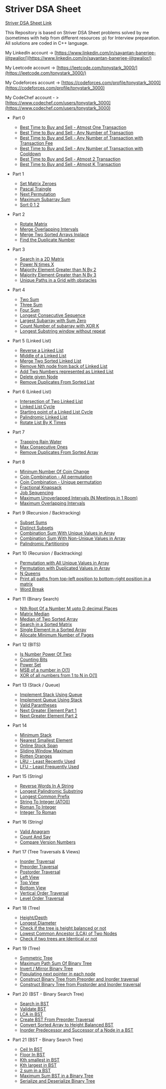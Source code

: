 # Striver DSA Sheet

[Striver DSA Sheet Link](https://takeuforward.org/interviews/strivers-sde-sheet-top-coding-interview-problems/)

This Repository is based on Striver DSA Sheet problems solved by me (sometimes with help from different resources :p) for Interview preparation. 
All solutions are coded in C++ language.

My LinkedIn account -> [https://www.linkedin.com/in/sayantan-banerjee-iiitgwalior/](https://www.linkedin.com/in/sayantan-banerjee-iiitgwalior/)

My Leetcode account -> [https://leetcode.com/tonystark_3000/](https://leetcode.com/tonystark_3000/)

My Codeforces account -> [https://codeforces.com/profile/tonystark_3000](https://codeforces.com/profile/tonystark_3000)

My CodeChef account - > [https://www.codechef.com/users/tonystark_3000](https://www.codechef.com/users/tonystark_3000)


* Part 0
    * [Best Time to Buy and Sell - Atmost One Transaction](https://github.com/SayantanBanerjee16/Striver-DSA-Sheet/blob/main/Part%200/Best%20Time%20to%20Buy%20and%20Sell%20-%20One%20Transaction.cpp)
    * [Best Time to Buy and Sell - Any Number of Transaction](https://github.com/SayantanBanerjee16/Striver-DSA-Sheet/blob/main/Part%200/Best%20Time%20to%20Buy%20and%20Sell%20-%20Any%20Amt%20of%20Transaction.cpp)
    * [Best Time to Buy and Sell - Any Number of Transaction with Transaction Fee](https://github.com/SayantanBanerjee16/Striver-DSA-Sheet/blob/main/Part%200/Best%20Time%20to%20buy%20and%20Sell%20-%20Any%20Amt%20of%20Transaction%20-%20With%20Transaction%20Fee.cpp)
    * [Best Time to Buy and Sell - Any Number of Transaction with Cooldown](https://github.com/SayantanBanerjee16/Striver-DSA-Sheet/blob/main/Part%200/Best%20Time%20to%20Buy%20and%20Sell%20-%20Any%20Amt%20of%20Transaction%20-%20With%20Cooldown.cpp)
    * [Best Time to Buy and Sell - Atmost 2 Transaction](https://github.com/SayantanBanerjee16/Striver-DSA-Sheet/blob/main/Part%200/Best%20Time%20To%20Buy%20and%20Sell%20-%20Two%20Transaction%20atmost.cpp)
    * [Best Time to Buy and Sell - Atmost K Transaction](https://github.com/SayantanBanerjee16/Striver-DSA-Sheet/blob/main/Part%200/Best%20Time%20To%20Buy%20and%20Sell%20-%20K%20Transaction%20atmost.cpp)

* Part 1
    * [Set Matrix Zeroes](https://github.com/SayantanBanerjee16/Striver-DSA-Sheet/blob/main/Part%201/Set%20Matrix%20Zeroes.cpp)
    * [Pascal Traingle](https://github.com/SayantanBanerjee16/Striver-DSA-Sheet/blob/main/Part%201/Pascal%20Traingle.cpp)
    * [Next Permutation](https://github.com/SayantanBanerjee16/Striver-DSA-Sheet/blob/main/Part%201/Next%20Permutation.cpp)
    * [Maximum Subarray Sum](https://github.com/SayantanBanerjee16/Striver-DSA-Sheet/blob/main/Part%201/Maximum%20Subarray%20Sum.cpp)
    * [Sort 0 1 2](https://github.com/SayantanBanerjee16/Striver-DSA-Sheet/blob/main/Part%201/Sort%200%201%202.cpp)

* Part 2
    * [Rotate Matrix](https://github.com/SayantanBanerjee16/Striver-DSA-Sheet/blob/main/Part%202/Rotate%20Matrix.cpp)
    * [Merge Overlapping Intervals](https://github.com/SayantanBanerjee16/Striver-DSA-Sheet/blob/main/Part%202/Merge%20Intervals.cpp)
    * [Merge Two Sorted Arrays Inplace](https://github.com/SayantanBanerjee16/Striver-DSA-Sheet/blob/main/Part%202/Merge%20Sorted%20Array.cpp)
    * [Find the Duplicate Number](https://github.com/SayantanBanerjee16/Striver-DSA-Sheet/blob/main/Part%202/Find%20The%20Duplicate%20Number.cpp)

* Part 3
    * [Search in a 2D Matrix](https://github.com/SayantanBanerjee16/Striver-DSA-Sheet/blob/main/Part%203/Search%20a%202D%20matrix.cpp)
    * [Power N times X](https://github.com/SayantanBanerjee16/Striver-DSA-Sheet/blob/main/Part%203/Power%20N%20times%20X.cpp)
    * [Majority Element Greater than N By 2](https://github.com/SayantanBanerjee16/Striver-DSA-Sheet/blob/main/Part%203/Majority%20Element%20Greater%20than%20N%20by%202.cpp)
    * [Majority Element Greater than N By 3](https://github.com/SayantanBanerjee16/Striver-DSA-Sheet/blob/main/Part%203/Majority%20Element%20Greater%20than%20N%20by%203.cpp)
    * [Unique Paths in a Grid with obstacles](https://github.com/SayantanBanerjee16/Striver-DSA-Sheet/blob/main/Part%203/Unique%20Paths.cpp)

* Part 4
    * [Two Sum](https://github.com/SayantanBanerjee16/Striver-DSA-Sheet/blob/main/Part%204/Two%20Sum.cpp)
    * [Three Sum](https://github.com/SayantanBanerjee16/Striver-DSA-Sheet/blob/main/Part%204/Three%20Sum.cpp)
    * [Four Sum](https://github.com/SayantanBanerjee16/Striver-DSA-Sheet/blob/main/Part%204/Four%20Sum.cpp)
    * [Longest Consecutive Sequence](https://github.com/SayantanBanerjee16/Striver-DSA-Sheet/blob/main/Part%204/Longest%20Consecutive%20Sequence.cpp)
    * [Largest Subarray with Sum Zero](https://github.com/SayantanBanerjee16/Striver-DSA-Sheet/blob/main/Part%204/Largest%20Subarray%20with%20sum%20zero.cpp)
    * [Count Number of subarray with XOR K](https://github.com/SayantanBanerjee16/Striver-DSA-Sheet/blob/main/Part%204/Subarray%20With%20Given%20XOR.cpp)
    * [Longest Substring window without repeat](https://github.com/SayantanBanerjee16/Striver-DSA-Sheet/blob/main/Part%204/Longest%20Substring%20Without%20Repeating%20Characters.cpp)

* Part 5 (Linked List)
    * [Reverse a Linked List](https://github.com/SayantanBanerjee16/Striver-DSA-Sheet/blob/main/Part%205/Reverse%20a%20Linked%20List.cpp)
    * [Middle of a Linked List](https://github.com/SayantanBanerjee16/Striver-DSA-Sheet/blob/main/Part%205/Middle%20of%20Linked%20List.cpp)
    * [Merge Two Sorted Linked List](https://github.com/SayantanBanerjee16/Striver-DSA-Sheet/blob/main/Part%205/Merge%20Two%20Sorted%20Linked%20List.cpp)
    * [Remove Nth node from back of Linked List](https://github.com/SayantanBanerjee16/Striver-DSA-Sheet/blob/main/Part%205/Remove%20Nth%20node%20from%20end%20of%20Linked%20List.cpp)
    * [Add Two Numbers represented as Linked List](https://github.com/SayantanBanerjee16/Striver-DSA-Sheet/blob/main/Part%205/Add%20Two%20Numbers%20Represented%20as%20Linked%20List.cpp)
    * [Delete given Node](https://github.com/SayantanBanerjee16/Striver-DSA-Sheet/blob/main/Part%205/Delete%20Given%20Node%20in%20a%20Linked%20List.cpp)
    * [Remove Duplicates From Sorted List](https://github.com/SayantanBanerjee16/Striver-DSA-Sheet/blob/main/Part%205/Remove%20Duplicates%20From%20Sorted%20List.cpp)

* Part 6 (Linked List)
    * [Intersection of Two Linked List](https://github.com/SayantanBanerjee16/Striver-DSA-Sheet/blob/main/Part%206/Intersection%20of%20Two%20Linked%20List.cpp)
    * [Linked List Cycle](https://github.com/SayantanBanerjee16/Striver-DSA-Sheet/blob/main/Part%206/Linked%20List%20Cycle.cpp)
    * [Starting point of a Linked List Cycle](https://github.com/SayantanBanerjee16/Striver-DSA-Sheet/blob/main/Part%206/Starting%20Point%20of%20Linked%20List%20Cycle.cpp)
    * [Palindromic Linked List](https://github.com/SayantanBanerjee16/Striver-DSA-Sheet/blob/main/Part%206/Palindromic%20Linked%20List.cpp)
    * [Rotate List By K Times](https://github.com/SayantanBanerjee16/Striver-DSA-Sheet/blob/main/Part%206/Rotate%20List%20By%20K%20Times.cpp)

* Part 7
    * [Trapping Rain Water](https://github.com/SayantanBanerjee16/Striver-DSA-Sheet/blob/main/Part%207/Trapping%20Rain%20Water.cpp)
    * [Max Consecutive Ones](https://github.com/SayantanBanerjee16/Striver-DSA-Sheet/blob/main/Part%207/Max%20Consecutive%20One.cpp)
    * [Remove Duplicates From Sorted Array](https://github.com/SayantanBanerjee16/Striver-DSA-Sheet/blob/main/Part%207/Remove%20Duplicates%20From%20Sorted%20Array.cpp)

* Part 8
    * [Mininum Number Of Coin Change](https://github.com/SayantanBanerjee16/Striver-DSA-Sheet/blob/main/Part%208/Minimum%20Number%20Of%20Coins%20Change.cpp)
    * [Coin Combination - All permutation](https://github.com/SayantanBanerjee16/Striver-DSA-Sheet/blob/main/Part%208/Coin%20Combination%20-%20All%20permutation.cpp)
    * [Coin Combination - Unique permutation](https://github.com/SayantanBanerjee16/Striver-DSA-Sheet/blob/main/Part%208/Coin%20Combination%20-%20Unique%20permuation.cpp)
    * [Fractional Knapsack](https://github.com/SayantanBanerjee16/Striver-DSA-Sheet/blob/main/Part%208/Fractional%20Knapsack.cpp)
    * [Job Sequencing](https://github.com/SayantanBanerjee16/Striver-DSA-Sheet/blob/main/Part%208/Job%20Sequencing.cpp)
    * [Maximum Unoverlapped Intervals (N Meetings in 1 Room)](https://github.com/SayantanBanerjee16/Striver-DSA-Sheet/blob/main/Part%208/N%20meetings%20in%20one%20room.cpp)
    * [Maximum Overlapping Intervals](https://github.com/SayantanBanerjee16/Striver-DSA-Sheet/blob/main/Part%208/Maximum%20Overlapping%20Intervals.cpp)

* Part 9 (Recursion / Backtracking)
    * [Subset Sums](https://github.com/SayantanBanerjee16/Striver-DSA-Sheet/blob/main/Part%209/Subset%20Sums.cpp)
    * [Distinct Subsets](https://github.com/SayantanBanerjee16/Striver-DSA-Sheet/blob/main/Part%209/Distinct%20Subsets.cpp)
    * [Combination Sum With Unique Values in Array](https://github.com/SayantanBanerjee16/Striver-DSA-Sheet/blob/main/Part%209/Combination%20Sum%20with%20Unique%20Values%20in%20Array.cpp)
    * [Combination Sum With Non-Unique Values in Array](https://github.com/SayantanBanerjee16/Striver-DSA-Sheet/blob/main/Part%209/Combination%20Sum%20With%20Non-Unique%20Values%20in%20Array.cpp)
    * [Palindromic Partitioning](https://github.com/SayantanBanerjee16/Striver-DSA-Sheet/blob/main/Part%209/Palindromic%20Partitioning.cpp)

* Part 10 (Recursion / Backtracking)
    * [Permutation with All Unique Values in Array](https://github.com/SayantanBanerjee16/Striver-DSA-Sheet/blob/main/Part%2010/Permutations%20with%20All%20Unique%20values.cpp)
    * [Permutation with Duplicated Values in Array](https://github.com/SayantanBanerjee16/Striver-DSA-Sheet/blob/main/Part%2010/Permutations%20with%20Duplicated%20values.cpp)
    * [N Queens](https://github.com/SayantanBanerjee16/Striver-DSA-Sheet/blob/main/Part%2010/N%20Queens.cpp)
    * [Print all paths from top-left position to bottom-right position in a matrix](https://github.com/SayantanBanerjee16/Striver-DSA-Sheet/blob/main/Part%2010/Print%20all%20paths%20from%20topleft%20cell%20to%20bottomdown%20cell%20in%20a%20matrix.cpp)
    * [Word Break](https://github.com/SayantanBanerjee16/Striver-DSA-Sheet/blob/main/Part%2010/Word%20Break.cpp)

* Part 11 (Binary Search)
    * [Nth Root Of a Number M upto D decimal Places](https://github.com/SayantanBanerjee16/Striver-DSA-Sheet/blob/main/Part%2011/Nth%20root%20of%20a%20number%20M%20upto%20D%20decimal%20places.cpp)
    * [Matrix Median](https://github.com/SayantanBanerjee16/Striver-DSA-Sheet/blob/main/Part%2011/Matrix%20Median.cpp)
    * [Median of Two Sorted Array](https://github.com/SayantanBanerjee16/Striver-DSA-Sheet/blob/main/Part%2011/Median%20of%20a%202%20Sorted%20Arrays.cpp)
    * [Search in a Sorted Matrix](https://github.com/SayantanBanerjee16/Striver-DSA-Sheet/blob/main/Part%2011/Search%20in%20a%20Sorted%20Matrix.cpp)
    * [Single Element in a Sorted Array](https://github.com/SayantanBanerjee16/Striver-DSA-Sheet/blob/main/Part%2011/Single%20Element%20In%20A%20Sorted%20Array.cpp)
    * [Allocate Minimum Number of Pages](https://github.com/SayantanBanerjee16/Striver-DSA-Sheet/blob/main/Part%2011/Allocate%20Minimum%20Number%20Of%20Pages.cpp)

* Part 12 (BITS)
    * [Is Number Power Of Two](https://github.com/SayantanBanerjee16/Striver-DSA-Sheet/blob/main/Part%2012/Is%20Power%20Of%20Two.cpp)
    * [Counting Bits](https://github.com/SayantanBanerjee16/Striver-DSA-Sheet/blob/main/Part%2012/Counting%20Bits.cpp)
    * [Power Set](https://github.com/SayantanBanerjee16/Striver-DSA-Sheet/blob/main/Part%2012/Power%20Set.cpp)
    * [MSB of a number in O(1)](https://github.com/SayantanBanerjee16/Striver-DSA-Sheet/blob/main/Part%2012/MSB%20in%20O(1).cpp)
    * [XOR of all numbers from 1 to N in O(1)](https://github.com/SayantanBanerjee16/Striver-DSA-Sheet/blob/main/Part%2012/XOR%20of%20all%20numbers%20from%201%20to%20N%20in%20O(1).cpp)

* Part 13 (Stack / Queue)
    * [Implement Stack Using Queue](https://github.com/SayantanBanerjee16/Striver-DSA-Sheet/blob/main/Part%2013/Implement%20Stack%20Using%20Queue.cpp)
    * [Implement Queue Using Stack](https://github.com/SayantanBanerjee16/Striver-DSA-Sheet/blob/main/Part%2013/Implement%20Queue%20Using%20Stack.cpp)
    * [Valid Parantheses](https://github.com/SayantanBanerjee16/Striver-DSA-Sheet/blob/main/Part%2013/Valid%20Parantheses.cpp)
    * [Next Greater Element Part 1](https://github.com/SayantanBanerjee16/Striver-DSA-Sheet/blob/main/Part%2013/Next%20Greater%20Element%20Part%201.cpp)
    * [Next Greater Element Part 2](https://github.com/SayantanBanerjee16/Striver-DSA-Sheet/blob/main/Part%2013/Next%20Greater%20Element%20Part%202.cpp)

* Part 14
    * [Minimum Stack](https://github.com/SayantanBanerjee16/Striver-DSA-Sheet/blob/main/Part%2014/Min%20Stack.cpp)
    * [Nearest Smallest Element](https://github.com/SayantanBanerjee16/Striver-DSA-Sheet/blob/main/Part%2014/Nearest%20Smaller%20Element.cpp)
    * [Online Stock Span](https://github.com/SayantanBanerjee16/Striver-DSA-Sheet/blob/main/Part%2014/Online%20Stock%20Span.cpp)
    * [Sliding Window Maximum](https://github.com/SayantanBanerjee16/Striver-DSA-Sheet/blob/main/Part%2014/Sliding%20Window%20Maximum.cpp)
    * [Rotten Oranges](https://github.com/SayantanBanerjee16/Striver-DSA-Sheet/blob/main/Part%2014/Rotting%20Oranges.cpp)
    * [LRU - Least Recently Used](https://github.com/SayantanBanerjee16/Striver-DSA-Sheet/blob/main/Part%2014/Least%20Recently%20Used%20(LRU).cpp)
    * [LFU - Least Frequently Used](https://github.com/SayantanBanerjee16/Striver-DSA-Sheet/blob/main/Part%2014/Least%20Frequently%20Used%20(LFU).cpp)

* Part 15 (String)
    * [Reverse Words In A String](https://github.com/SayantanBanerjee16/Striver-DSA-Sheet/blob/main/Part%2015/Reverse%20Words%20In%20A%20String.cpp)
    * [Longest Palindromic Substring](https://github.com/SayantanBanerjee16/Striver-DSA-Sheet/blob/main/Part%2015/Longest%20Palindromic%20Substring.cpp)
    * [Longest Common Prefix](https://github.com/SayantanBanerjee16/Striver-DSA-Sheet/blob/main/Part%2015/Longest%20Common%20Prefix.cpp)
    * [String To Integer (ATOI))](https://github.com/SayantanBanerjee16/Striver-DSA-Sheet/blob/main/Part%2015/String%20To%20Integer.cpp)
    * [Roman To Integer](https://github.com/SayantanBanerjee16/Striver-DSA-Sheet/blob/main/Part%2015/Roman%20To%20Integer.cpp)
    * [Integer To Roman](https://github.com/SayantanBanerjee16/Striver-DSA-Sheet/blob/main/Part%2015/Integer%20To%20Roman.cpp)

* Part 16 (String)
    * [Valid Anagram](https://github.com/SayantanBanerjee16/Striver-DSA-Sheet/blob/main/Part%2016/Valid%20Anagram.cpp)
    * [Count And Say](https://github.com/SayantanBanerjee16/Striver-DSA-Sheet/blob/main/Part%2016/Count%20And%20Say.cpp)
    * [Compare Version Numbers](https://github.com/SayantanBanerjee16/Striver-DSA-Sheet/blob/main/Part%2016/Compare%20Version%20Numbers.cpp)

* Part 17 (Tree Traversals & Views)
    * [Inorder Traversal](https://github.com/SayantanBanerjee16/Striver-DSA-Sheet/blob/main/Part%2017/Inorder%20Traversal.cpp)
    * [Preorder Traversal](https://github.com/SayantanBanerjee16/Striver-DSA-Sheet/blob/main/Part%2017/Preorder%20Traversal.cpp)
    * [Postorder Traversal](https://github.com/SayantanBanerjee16/Striver-DSA-Sheet/blob/main/Part%2017/Postorder%20Traversal.cpp)
    * [Left View](https://github.com/SayantanBanerjee16/Striver-DSA-Sheet/blob/main/Part%2017/Left%20View%20Of%20Binary%20Tree.cpp)
    * [Top View](https://github.com/SayantanBanerjee16/Striver-DSA-Sheet/blob/main/Part%2017/Top%20View%20Of%20Binary%20Tree.cpp)
    * [Bottom View](https://github.com/SayantanBanerjee16/Striver-DSA-Sheet/blob/main/Part%2017/Bottom%20View%20Of%20Binary%20Tree.cpp)
    * [Vertical Order Traversal](https://github.com/SayantanBanerjee16/Striver-DSA-Sheet/blob/main/Part%2017/Vertical%20Order%20Traversal%20Of%20Binary%20Tree.cpp)
    * [Level Order Traversal](https://github.com/SayantanBanerjee16/Striver-DSA-Sheet/blob/main/Part%2017/Level%20Order%20Traversal%20Of%20Binary%20Tree.cpp)

* Part 18 (Tree)
    * [Height/Depth](https://github.com/SayantanBanerjee16/Striver-DSA-Sheet/blob/main/Part%2018/Max%20Depth%20Of%20Binary%20Tree.cpp)
    * [Longest Diameter](https://github.com/SayantanBanerjee16/Striver-DSA-Sheet/blob/main/Part%2018/Longest%20Diameter%20Of%20Binary%20Tree.cpp)
    * [Check if the tree is height balanced or not](https://github.com/SayantanBanerjee16/Striver-DSA-Sheet/blob/main/Part%2018/Balanced%20Binary%20Tree.cpp)
    * [Lowest Common Ancestor (LCA) of Two Nodes](https://github.com/SayantanBanerjee16/Striver-DSA-Sheet/blob/main/Part%2018/Lowest%20Common%20Ancestor.cpp)
    * [Check if two trees are Identical or not](https://github.com/SayantanBanerjee16/Striver-DSA-Sheet/blob/main/Part%2018/Same%20Tree.cpp)

* Part 19 (Tree)
    * [Symmetric Tree](https://github.com/SayantanBanerjee16/Striver-DSA-Sheet/blob/main/Part%2019/Symmetric%20Tree.cpp)
    * [Maximum Path Sum Of Binary Tree](https://github.com/SayantanBanerjee16/Striver-DSA-Sheet/blob/main/Part%2019/Maximum%20Path%20Sum.cpp)
    * [Invert / Mirror Binary Tree](https://github.com/SayantanBanerjee16/Striver-DSA-Sheet/blob/main/Part%2019/Invert%20OR%20Mirror%20a%20Binary%20Tree.cpp)
    * [Populating next pointer in each node](https://github.com/SayantanBanerjee16/Striver-DSA-Sheet/blob/main/Part%2019/Populating%20Next%20Pointer%20in%20each%20node.cpp)
    * [Construct Binary Tree from Preorder and Inorder traversal](https://github.com/SayantanBanerjee16/Striver-DSA-Sheet/blob/main/Part%2019/Construct%20Binary%20Tree%20From%20Preorder%20and%20Inorder%20traversal.cpp)
    * [Construct Binary Tree from Postorder and Inorder traversal](https://github.com/SayantanBanerjee16/Striver-DSA-Sheet/blob/main/Part%2019/Construct%20Binary%20Tree%20From%20Postorder%20and%20Inorder%20traversal.cpp)

* Part 20 (BST - Binary Search Tree)
    * [Search in BST](https://github.com/SayantanBanerjee16/Striver-DSA-Sheet/blob/main/Part%2020/Search%20in%20BST.cpp)
    * [Validate BST](https://github.com/SayantanBanerjee16/Striver-DSA-Sheet/blob/main/Part%2020/Validate%20BST.cpp)
    * [LCA in BST](https://github.com/SayantanBanerjee16/Striver-DSA-Sheet/blob/main/Part%2020/LCA%20in%20BST.cpp)
    * [Create BST From Preorder Traversal](https://github.com/SayantanBanerjee16/Striver-DSA-Sheet/blob/main/Part%2020/Create%20BST%20from%20Preorder%20Traversal.cpp)
    * [Convert Sorted Array to Height Balanced BST](https://github.com/SayantanBanerjee16/Striver-DSA-Sheet/blob/main/Part%2020/Convert%20Sorted%20Array%20to%20Height%20Balanced%20BST.cpp)
    * [Inorder Predecessor and Successor of a Node in a BST](https://github.com/SayantanBanerjee16/Striver-DSA-Sheet/blob/main/Part%2020/Inorder%20Predecessor%20and%20Successor%20of%20a%20Node.cpp)

* Part 21 (BST - Binary Search Tree)
    * [Ceil In BST](https://github.com/SayantanBanerjee16/Striver-DSA-Sheet/blob/main/Part%2021/Ceil%20in%20BST.cpp)
    * [Floor In BST](https://github.com/SayantanBanerjee16/Striver-DSA-Sheet/blob/main/Part%2021/Floor%20in%20BST.cpp)
    * [Kth smallest in BST](https://github.com/SayantanBanerjee16/Striver-DSA-Sheet/blob/main/Part%2021/Kth%20smallest%20element%20in%20BST.cpp)
    * [Kth largest in BST](https://github.com/SayantanBanerjee16/Striver-DSA-Sheet/blob/main/Part%2021/Kth%20largest%20element%20in%20BST.cpp)
    * [2 sum in a BST](https://github.com/SayantanBanerjee16/Striver-DSA-Sheet/blob/main/Part%2021/2%20Sum%20in%20a%20BST.cpp)
    * [Maximum Sum BST in a Binary Tree](https://github.com/SayantanBanerjee16/Striver-DSA-Sheet/blob/main/Part%2021/Maximum%20Sum%20BST%20in%20Binary%20Tree.cpp)
    * [Serialize and Deserialize Binary Tree](https://github.com/SayantanBanerjee16/Striver-DSA-Sheet/blob/main/Part%2021/Serialize%20and%20Deserialize%20Binary%20Tree.cpp)